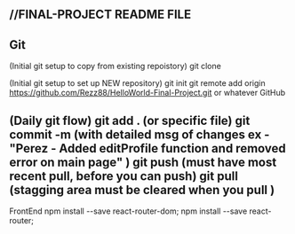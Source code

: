 //FINAL-PROJECT README FILE
--

Git 
--
(Initial git setup to copy from existing repoistory)
git clone

(Initial git setup to set up NEW repository)
git init 
git remote add origin https://github.com/Rezz88/HelloWorld-Final-Project.git or whatever GitHub

(Daily git flow)
git add . (or specific file)
git commit -m (with detailed msg of changes ex - "Perez - Added editProfile function and removed error on main page" )
git push (must have most recent pull, before you can push)
git pull (stagging area must be cleared when you pull )
--

FrontEnd
npm install --save react-router-dom;
npm install --save react-router;
